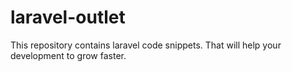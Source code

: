 # laravel-outlet
This repository contains laravel code snippets. That will help your development to grow faster.
